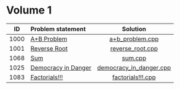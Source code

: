 # Volume 1

|  ID  |                         Problem statement                                |                Solution                              |
|:----:|:-------------------------------------------------------------------------|:----------------------------------------------------:|
| 1000 | [A+B Problem](http://acm.timus.ru/problem.aspx?space=1&num=1000)         | [a+b_problem.cpp](./a+b_problem.cpp)                 |
| 1001 | [Reverse Root](http://acm.timus.ru/problem.aspx?space=1&num=1001)        | [reverse_root.cpp](./reverse_root.cpp)               |
| 1068 | [Sum](http://acm.timus.ru/problem.aspx?space=1&num=1068)                 | [sum.cpp](./sum.cpp)                                 |
| 1025 | [Democracy in Danger](http://acm.timus.ru/problem.aspx?space=1&num=1025) | [democracy_in_danger.cpp](./democracy_in_danger.cpp) |
| 1083 | [Factorials!!!](http://acm.timus.ru/problem.aspx?space=1&num=1083)       | [factorials!!!.cpp](./factorials!!!.cpp) |
